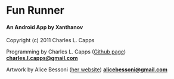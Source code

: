 <h1> Fun Runner </h1>
<h4> An Android App by Xanthanov </h4>

Copyright (c) 2011 Charles L. Capps

Programming by Charles L. Capps (<a href="www.github.com/Xanthanov">Github page</a>)
	<b>charles.l.capps@gmail.com</b>

Artwork by Alice Bessoni (<a href="http://www.alicebessoni.com/">her website</a>) 
	<b>alicebessoni@gmail.com</b>

